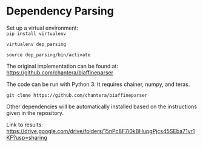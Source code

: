 # Dependency Parsing

Set up a virtual environment:  
`pip install virtualenv`

`virtualenv dep_parsing`

`source dep_parsing/bin/activate`

The original implementation can be found at: https://github.com/chantera/biaffineparser

The code can be run with Python 3. It requires chainer, numpy, and teras.

`git clone https://github.com/chantera/biaffineparser`

Other dependencies will be automatically installed based on the instructions given in the repository.

Link to results: https://drive.google.com/drive/folders/15nPc8F7i0kBHupgPjcs45SEba71vr1KF?usp=sharing
